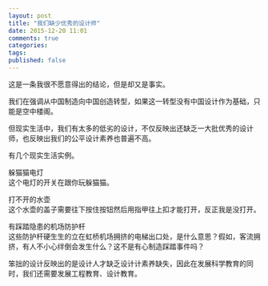 ```yaml
---
layout: post
title: "我们缺少优秀的设计师"
date: 2015-12-20 11:01
comments: true
categories: 
tags: 
published: false
---
```

这是一条我很不愿意得出的结论，但是却又是事实。  

我们在强调从中国制造向中国创造转型，如果这一转型没有中国设计作为基础，只能是空中楼阁。  

但现实生活中，我们有太多的低劣的设计，不仅反映出还缺乏一大批优秀的设计师，也反映出我们的公平设计素养也普遍不高。  

有几个现实生活实例。  

躲猫猫电灯  
这个电灯的开关在跟你玩躲猫猫。  

打不开的水壶  
这个水壶的盖子需要往下按住按钮然后用指甲往上扣才能打开，反正我是没打开。  

有踩踏隐患的机场防护杆  
这些防护杆硬生生的立在虹桥机场拥挤的电梯出口处，是什么意思？假如，客流拥挤，有人不小心绊倒会发生什么？这不是有心制造踩踏事件吗？  

笨拙的设计反映出的是设计人才缺乏设计计素养缺失，因此在发展科学教育的同时，我们还需要发展工程教育、设计教育。  